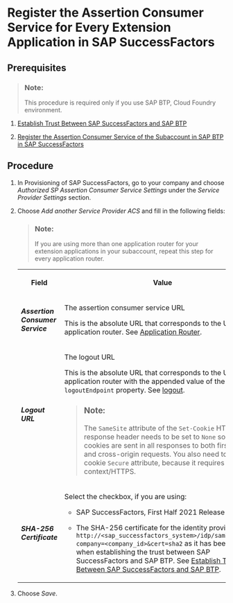<!-- loioebc8341367a64fe3a5b187a4e2440608 -->

# Register the Assertion Consumer Service for Every Extension Application in SAP SuccessFactors



<a name="loioebc8341367a64fe3a5b187a4e2440608__prereq_zfz_3jn_npb"/>

## Prerequisites

> ### Note:  
> This procedure is required only if you use SAP BTP, Cloud Foundry environment.

1.  [Establish Trust Between SAP SuccessFactors and SAP BTP](Establish_Trust_Between_SAP_SuccessFactors_and_SAP_BTP_80a3fd1.md)

2.  [Register the Assertion Consumer Service of the Subaccount in SAP BTP in SAP SuccessFactors](Register_the_Assertion_Consumer_Service_of_the_Subaccount_in_SAP_BTP_in_SAP_SuccessFactors_de3a1b3.md)




<a name="loioebc8341367a64fe3a5b187a4e2440608__steps_qml_hpf_gdb"/>

## Procedure

1.  In Provisioning of SAP SuccessFactors, go to your company and choose *Authorized SP Assertion Consumer Service Settings* under the *Service Provider Settings* section.

2.  Choose *Add another Service Provider ACS* and fill in the following fields:

    > ### Note:  
    > If you are using more than one application router for your extension applications in your subaccount, repeat this step for every application router.


    <table>
    <tr>
    <th>

    Field


    
    </th>
    <th>

    Value


    
    </th>
    </tr>
    <tr>
    <td>

    ***Assertion Consumer Service***


    
    </td>
    <td>

    The assertion consumer service URL

    This is the absolute URL that corresponds to the URL of the application router. See [Application Router](Application_Router_01c5f9b.md).


    
    </td>
    </tr>
    <tr>
    <td>

    ***Logout URL***


    
    </td>
    <td>

    The logout URL

    This is the absolute URL that corresponds to the URL of the application router with the appended value of the `logoutEndpoint` property. See [logout](logout_2296b4d.md).

    > ### Note:  
    > The `SameSite` attribute of the `Set-Cookie` HTTP response header needs to be set to `None` so that the cookies are sent in all responses to both first-party and cross-origin requests. You also need to set the cookie `Secure` attribute, because it requires a secure context/HTTPS.


    
    </td>
    </tr>
    <tr>
    <td>

    ***SHA-256 Certificate***


    
    </td>
    <td>

    Select the checkbox, if you are using:

    -   SAP SuccessFactors, First Half 2021 Release or later

    -   The SHA-256 certificate for the identity provider `http://<sap_successfactors_system>/idp/samlmetadata?company=<company_id>&cert=sha2` as it has been set up when establishing the trust between SAP SuccessFactors and SAP BTP. See [Establish Trust Between SAP SuccessFactors and SAP BTP](Establish_Trust_Between_SAP_SuccessFactors_and_SAP_BTP_80a3fd1.md).


    
    </td>
    </tr>
    </table>
    
3.  Choose *Save*.


